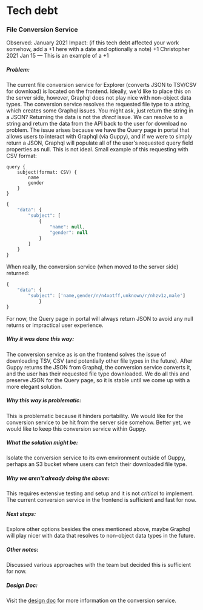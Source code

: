 # Tech debt

### File Conversion Service
Observed: January 2021
Impact: (if this tech debt affected your work somehow, add a +1 here with a
date and optionally a note)
+1 Christopher 2021 Jan 15 — This is an example of a +1
##### Problem:
The current file conversion service for Explorer (converts JSON to TSV/CSV for download)
is located on the frontend. Ideally, we'd like to place this on the server side, however,
Graphql does not play nice with non-object data types. The conversion service resolves the requested
file type to a *string*, which creates some Graphql issues. You might ask, just return the string in a JSON?
Returning the data is not the *direct* issue. We can resolve to a string and return
the data from the API back to the user for download no problem. The issue arises because
we have the Query page in portal that allows users to interact with Graphql (via Guppy), and
if we were to simply return a JSON, Graphql will populate all of the user's requested query field
properties as null. This is not ideal. Small example of this requesting with CSV format:
```gql
query {
    subject(format: CSV) {
        name
        gender
    }
}
```
```js
{
    "data": {
        "subject": [
            {
                "name": null,
                "gender": null
            }
        ]
    }
}
```
When really, the conversion service (when moved to the server side) returned:
```js
{
    "data": {
        "subject": ['name,gender/r/n4xotff,unknown/r/nhzv1z,male']
            }
}
```

For now, the Query page in portal will always return JSON to avoid any null returns or impractical user experience.

##### Why it was done this way:
The conversion service as is on the frontend solves the issue of downloading TSV, CSV (and potentially
other file types in the future). After Guppy returns the JSON from Graphql, the conversion service converts it,
and the user has their requested file type downloaded. We do all this and preserve JSON for the Query page, so it is stable
until we come up with a more elegant solution.

##### Why this way is problematic:
This is problematic because it hinders portability. We would like
for the conversion service to be hit from the server side somehow.
Better yet, we would like to keep this conversion service within Guppy.

##### What the solution might be:
Isolate the conversion service to its own environment outside of Guppy,
perhaps an S3 bucket where users can fetch their downloaded file type.

##### Why we aren't already doing the above:
This requires extensive testing and setup and it is not
*critical* to implement. The current conversion service in the frontend
is sufficient and fast for now.

##### Next steps:
Explore other options besides the ones mentioned above, maybe Graphql will
play nicer with data that resolves to non-object data types in the future.

##### Other notes:
Discussed various approaches with the team but decided this is sufficient for now.

##### Design Doc:
Visit the [design doc](https://docs.google.com/document/d/1T40eS5zQbcRESCBlyuEKgw10AdzJaZorj0JIGtBz7NI/edit?usp=sharing)
for more information on the conversion service.
